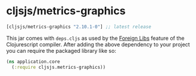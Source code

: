 # cljsjs/metrics-graphics

[](dependency)
```clojure
[cljsjs/metrics-graphics "2.10.1-0"] ;; latest release
```
[](/dependency)

This jar comes with `deps.cljs` as used by the [Foreign Libs][flibs] feature
of the Clojurescript compiler. After adding the above dependency to your project
you can require the packaged library like so:

```clojure
(ns application.core
  (:require cljsjs.metrics-graphics))
```

[flibs]: https://github.com/clojure/clojurescript/wiki/Packaging-Foreign-Dependencies
